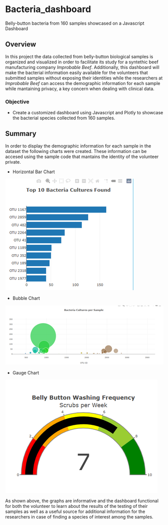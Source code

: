 # Bacteria_dashboard
Belly-button bacteria from 160 samples showcased on a Javascript Dashboard

## Overview
In this project the data collected from belly-button biological samples is organized and visualized in order to facilitate its study for a syntethic beef manufacturing company *Improbable Beef*. Additionally, this dashboard will make the bacterial information easily available for the volunteers that submitted samples without exposing their identities while the researchers at *Improbable Beef* can access the demographic information for each sample while mantaining privacy, a key concern when dealing with clinical data. 

### Objective
* Create a customized dashboard using Javascript and Plotly to showcase the bacterial species collected from 160 samples.

## Summary
In order to display the demographic information for each sample in the dataset the following charts were created. These information can be accesed using the sample code that mantains the identity of the volunteer private.

* Horizontal Bar Chart

![barchart](https://github.com/Li11iana/Bacteria_dashboard/blob/main/Resources/barchart.png)

* Bubble Chart

![bubblechart](https://github.com/Li11iana/Bacteria_dashboard/blob/main/Resources/bubblechart.png)

* Gauge Chart

![gaugechart](https://github.com/Li11iana/Bacteria_dashboard/blob/main/Resources/washF.png)

As shown above, the graphs are informative and the dashboard functional for both the volunteer to learn about the results of the testing of their samples as well as a useful source for additional information for the researchers in case of finding a species of interest among the samples.




